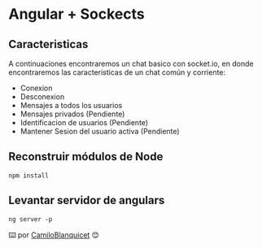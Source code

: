 


# Angular + Sockects 


## Caracteristicas 
A continuaciones encontraremos un chat basico con socket.io, en donde encontraremos las caracteristicas de un chat común y corriente:
- Conexion
- Desconexion
- Mensajes a todos los usuarios
- Mensajes privados (Pendiente)
- Identificacion de usuarios (Pendiente)
- Mantener Sesion del usuario activa (Pendiente)

## Reconstruir módulos de Node
```
npm install 
```

## Levantar servidor de angulars
```
ng server -p
```


⌨️ por [CamiloBlanquicet](https://github.com/CamiloBlanquicet/) 😊